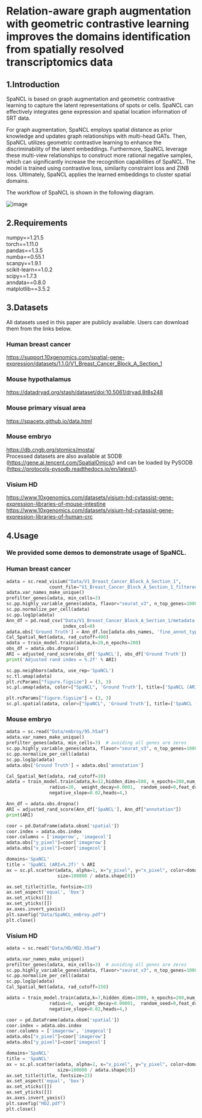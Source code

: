 # Relation-aware graph augmentation with geometric contrastive learning improves the domains identification from spatially resolved transcriptomics data  
## 1.Introduction  
SpaNCL is based on graph augmentation and geometric contrastive learning to capture the latent representations of spots or cells. SpaNCL can effectively integrates gene expression and spatial location information of SRT data.  

  For graph augmentation, SpaNCL employs spatial distance as prior knowledge and updates graph relationships with multi-head GATs. Then, SpaNCL utilizes geometric contrastive learning to enhance the discriminability of the latent embeddings. Furthermore, SpaNCL leverage these multi-view relationships to construct more rational negative samples, which can significantly increase the recognition capabilities of SpaNCL. The model is trained using contrastive loss, similarity constraint loss and ZINB loss. Ultimately, SpaNCL applies the learned embeddings to cluster spatial domains.   

  The workflow of SpaNCL is shown in the following diagram.      
  
  ![image](https://github.com/sunxue-yy/SpaNCL/blob/main/workflow.png "workflow of SpaNCL")
  
## 2.Requirements  
numpy==1.21.5  
torch==1.11.0  
pandas==1.3.5  
numba==0.55.1  
scanpy==1.9.1  
scikit-learn==1.0.2  
scipy==1.7.3  
anndata==0.8.0  
matplotlib==3.5.2

## 3.Datasets
All datasets used in this paper are publicly available. Users can download them from the links below.  
### Human breast cancer  
https://support.10xgenomics.com/spatial-gene-expression/datasets/1.1.0/V1_Breast_Cancer_Block_A_Section_1  
### Mouse hypothalamus  
https://datadryad.org/stash/dataset/doi:10.5061/dryad.8t8s248  
### Mouse primary visual area  
https://spacetx.github.io/data.html  
### Mouse embryo  
https://db.cngb.org/stomics/mosta/  
Processed datasets are also available at SODB (https://gene.ai.tencent.com/SpatialOmics/) and can be loaded by PySODB (https://protocols-pysodb.readthedocs.io/en/latest/).  
### Visium HD  
https://www.10xgenomics.com/datasets/visium-hd-cytassist-gene-expression-libraries-of-mouse-intestine  
https://www.10xgenomics.com/datasets/visium-hd-cytassist-gene-expression-libraries-of-human-crc   

## 4.Usage  
### We provided some demos to demonstrate usage of SpaNCL.    
### Human breast cancer
```python  
adata = sc.read_visium("Data/V1_Breast_Cancer_Block_A_Section_1",
                count_file="V1_Breast_Cancer_Block_A_Section_1_filtered_feature_bc_matrix.h5")
adata.var_names_make_unique()
prefilter_genes(adata, min_cells=3)
sc.pp.highly_variable_genes(adata, flavor="seurat_v3", n_top_genes=1000)
sc.pp.normalize_per_cell(adata)
sc.pp.log1p(adata)
Ann_df = pd.read_csv("Data/V1_Breast_Cancer_Block_A_Section_1/metadata.tsv", sep="	", header=0, na_filter=False,
                     index_col=0)
adata.obs['Ground Truth'] = Ann_df.loc[adata.obs_names, 'fine_annot_type']
Cal_Spatial_Net(adata, rad_cutoff=400)
adata = train_model.train(adata,k=20,n_epochs=200)
obs_df = adata.obs.dropna()
ARI = adjusted_rand_score(obs_df['SpaNCL'], obs_df['Ground Truth'])
print('Adjusted rand index = %.2f' % ARI)

sc.pp.neighbors(adata, use_rep='SpaNCL')
sc.tl.umap(adata)
plt.rcParams["figure.figsize"] = (3, 3)
sc.pl.umap(adata, color=["SpaNCL", 'Ground Truth'], title=['SpaNCL (ARI=%.2f)' % ARI, 'Ground Truth'],save="SpaNCL_umap")

plt.rcParams["figure.figsize"] = (3, 3)
sc.pl.spatial(adata, color=["SpaNCL", 'Ground Truth'], title=['SpaNCL (ARI=%.2f)' % ARI, 'Ground Truth'],save="SpaNCL")  
```
### Mouse embryo  
```python
adata = sc.read("Data/embroy/95.h5ad")
adata.var_names_make_unique()
prefilter_genes(adata, min_cells=3)  # avoiding all genes are zeros
sc.pp.highly_variable_genes(adata, flavor="seurat_v3", n_top_genes=1000)
sc.pp.normalize_per_cell(adata)
sc.pp.log1p(adata)
adata.obs['Ground Truth'] = adata.obs['annotation']

Cal_Spatial_Net(adata, rad_cutoff=10)
adata = train_model.train(adata,k=12,hidden_dims=500, n_epochs=200,num_hidden=400,lr=0.00005, key_added='SpaNCL',a=2,b=1,c=1,
                radius=20,  weight_decay=0.0001,  random_seed=0,feat_drop=0.01,attn_drop=0.02,
                negative_slope=0.02,heads=4,)

Ann_df = adata.obs.dropna()
ARI = adjusted_rand_score(Ann_df['SpaNCL'], Ann_df["annotation"])
print(ARI)

coor = pd.DataFrame(adata.obsm['spatial'])
coor.index = adata.obs.index
coor.columns = ['imagerow', 'imagecol']
adata.obs["y_pixel"]=coor['imagerow']
adata.obs["x_pixel"]=coor['imagecol']

domains='SpaNCL'
title = 'SpaNCL (ARI=%.2f)' % ARI
ax = sc.pl.scatter(adata, alpha=1, x="y_pixel", y="x_pixel", color=domains, legend_fontsize=18, show=False,
                   size=100000 / adata.shape[0])

ax.set_title(title, fontsize=23)
ax.set_aspect('equal', 'box')
ax.set_xticks([])
ax.set_yticks([])
ax.axes.invert_yaxis()
plt.savefig("Data/SpaNCL_embroy.pdf")
plt.close()
```
### Visium HD  
```python
adata = sc.read("Data/HD/HD2.h5ad")

adata.var_names_make_unique()
prefilter_genes(adata, min_cells=3)  # avoiding all genes are zeros
sc.pp.highly_variable_genes(adata, flavor="seurat_v3", n_top_genes=1000)
sc.pp.normalize_per_cell(adata)
sc.pp.log1p(adata)
Cal_Spatial_Net(adata, rad_cutoff=150)

adata = train_model.train(adata,k=7,hidden_dims=1000, n_epochs=200,num_hidden=600,lr=0.00005, key_added='SpaNCL',a=2,b=1,c=1,
                radius=0,  weight_decay=0.00001,  random_seed=0,feat_drop=0.02,attn_drop=0.01,
                negative_slope=0.02,heads=4,)

coor = pd.DataFrame(adata.obsm['spatial'])
coor.index = adata.obs.index
coor.columns = ['imagerow', 'imagecol']
adata.obs["x_pixel"]=coor['imagerow']
adata.obs["y_pixel"]=coor['imagecol']

domains='SpaNCL'
title = 'SpaNCL'
ax = sc.pl.scatter(adata, alpha=1, x="x_pixel", y="y_pixel", color=domains, legend_fontsize=18, show=False,
                   size=100000 / adata.shape[0])
ax.set_title(title, fontsize=23)
ax.set_aspect('equal', 'box')
ax.set_xticks([])
ax.set_yticks([])
ax.axes.invert_yaxis()
plt.savefig("HD2.pdf")
plt.close()
```
